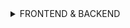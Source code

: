 
<details>
  <summary>FRONTEND & BACKEND</summary>

LIVE TESTING :

FRONTEND URL : https://0.eki.my.id

BACKEND URL : https://1.eki.my.id

[==> FRONTEND READ ME](FRONTEND_ANGULAR/README.md)

[==> BACKEND READ ME](BACKEND_EXPRESSJS/README.md)


angular run : 

`npm i`

`ng serve`

exppressjs run :

`npm i`

`npm run start:dev`




</details>